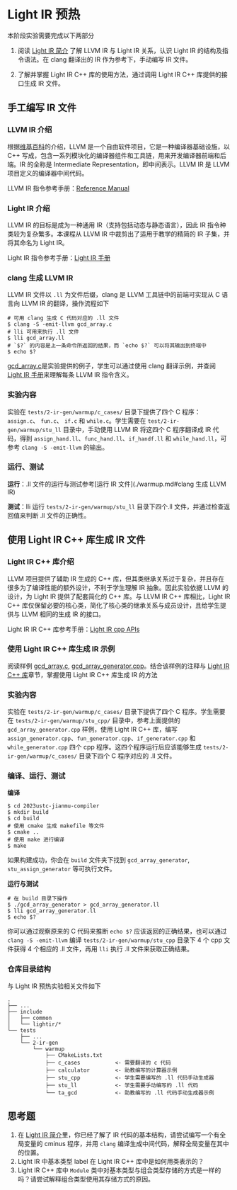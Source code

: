 # Light IR 预热

本阶段实验需要完成以下两部分

1. 阅读 [Light IR 简介](../common/LightIR.md) 了解 LLVM IR 与 Light IR 关系，认识 Light IR 的结构及指令语法。在 clang 翻译出的 IR 作为参考下，手动编写 IR 文件。

2. 了解并掌握 Light IR C++ 库的使用方法，通过调用 Light IR C++ 库提供的接口生成 IR 文件。

## 手工编写 IR 文件

### LLVM IR 介绍

根据[维基百科](https://zh.wikipedia.org/zh-cn/LLVM)的介绍，LLVM 是一个自由软件项目，它是一种编译器基础设施，以 C++ 写成，包含一系列模块化的编译器组件和工具链，用来开发编译器前端和后端。IR 的全称是 Intermediate Representation，即中间表示。LLVM IR 是 LLVM 项目定义的编译器中间代码。

LLVM IR 指令参考手册：[Reference Manual](https://llvm.org/docs/LangRef.html)

### Light IR 介绍

LLVM IR 的目标是成为一种通用 IR（支持包括动态与静态语言），因此 IR 指令种类较为复杂繁多。本课程从 LLVM IR 中裁剪出了适用于教学的精简的 IR 子集，并将其命名为 Light IR。

Light IR 指令参考手册：[Light IR 手册](../common/LightIR.md#ir-%E6%A0%BC%E5%BC%8F)

### clang 生成 LLVM IR

<!-- TODO: 重写 bash cat -->

LLVM IR 文件以 `.ll` 为文件后缀，clang 是 LLVM 工具链中的前端可实现从 C 语言向 LLVM IR 的翻译，操作流程如下

```shell
# 可用 clang 生成 C 代码对应的 .ll 文件
$ clang -S -emit-llvm gcd_array.c
# lli 可用来执行 .ll 文件
$ lli gcd_array.ll
# `$?` 的内容是上一条命令所返回的结果，而 `echo $?` 可以将其输出到终端中
$ echo $?
```

[gcd_array.c](https://cscourse.ustc.edu.cn/vdir/Gitlab/compiler_staff/2023ustc-jianmu-compiler/-/blob/master/tests/2-ir-gen/warmup/ta_gcd/gcd_array.c)是实验提供的例子，学生可以通过使用 clang 翻译示例，并查阅 [Light IR 手册](../common/LightIR.md#lightir-指令)来理解每条 LLVM IR 指令含义。

### 实验内容

<!-- TODO: 把 2023ustc-jianmu-compiler-ta 换成公开仓库 -->

实验在 `tests/2-ir-gen/warmup/c_cases/` 目录下提供了四个 C 程序： `assign.c`、 `fun.c`、 `if.c` 和 `while.c`。学生需要在 `test/2-ir-gen/warmup/stu_ll` 目录中，手动使用 LLVM IR 将这四个 C 程序翻译成 IR 代码，得到 `assign_hand.ll`、`func_hand.ll`、`if_handf.ll` 和 `while_hand.ll`，可参考 `clang -S -emit-llvm` 的输出。

### 运行、测试

**运行**：.ll 文件的运行与测试参考[运行 IR 文件](./warmup.md#clang 生成 LLVM IR)

**测试**：lli 运行 `tests/2-ir-gen/warmup/stu_ll` 目录下四个.ll 文件，并通过检查返回值来判断 .ll 文件的正确性。

## 使用 Light IR C++ 库生成 IR 文件

### Light IR C++ 库介绍

LLVM 项目提供了辅助 IR 生成的 C++ 库，但其类继承关系过于复杂，并且存在很多为了编译性能的额外设计，不利于学生理解 IR 抽象。因此实验依据 LLVM 的设计，为 Light IR 提供了配套简化的 C++ 库。与 LLVM IR C++ 库相比，Light IR C++ 库仅保留必要的核心类，简化了核心类的继承关系与成员设计，且给学生提供与 LLVM 相同的生成 IR 的接口。

Light IR IR C++ 库参考手册：[Light IR cpp APIs](../common/LightIR.md#c-apis)

### 使用 Light IR C++ 库生成 IR 示例

阅读样例 [gcd_array.c](https://cscourse.ustc.edu.cn/vdir/Gitlab/compiler_staff/2023ustc-jianmu-compiler/-/blob/master/tests/2-ir-gen/warmup/ta_gcd/gcd_array.c), [gcd_array_generator.cpp](https://cscourse.ustc.edu.cn/vdir/Gitlab/compiler_staff/2023ustc-jianmu-compiler/-/blob/master/tests/2-ir-gen/warmup/ta_gcd/gcd_array_generator.cpp)。结合该样例的注释与 [Light IR C++ 库](../common/LightIR.md#)章节，掌握使用 Light IR C++ 库生成 IR 的方法

### 实验内容

实验在 `tests/2-ir-gen/warmup/c_cases/` 目录下提供了四个 C 程序。学生需要在 `tests/2-ir-gen/warmup/stu_cpp/` 目录中，参考上面提供的 `gcd_array_generator.cpp` 样例，使用 Light IR C++ 库，编写 `assign_generator.cpp`、`fun_generator.cpp`、`if_generator.cpp` 和 `while_generator.cpp` 四个 cpp 程序。这四个程序运行后应该能够生成 `tests/2-ir-gen/warmup/c_cases/` 目录下四个 C 程序对应的 .ll 文件。

### 编译、运行、测试

**编译**

```shell
$ cd 2023ustc-jianmu-compiler
$ mkdir build
$ cd build
# 使用 cmake 生成 makefile 等文件
$ cmake ..
# 使用 make 进行编译
$ make
```

如果构建成功，你会在 `build` 文件夹下找到 `gcd_array_generator`, `stu_assign_generator` 等可执行文件。

**运行与测试**

```shell
# 在 build 目录下操作
$ ./gcd_array_generator > gcd_array_generator.ll
$ lli gcd_array_generator.ll
$ echo $?
```

你可以通过观察原来的 C 代码来推断 `echo $?` 应该返回的正确结果，也可以通过 `clang -S -emit-llvm` 编译 `tests/2-ir-gen/warmup/stu_cpp` 目录下 4 个 cpp 文件获得 4 个相应的 .ll 文件，再用 `lli` 执行 .ll 文件来获取正确结果。

### 仓库目录结构

与 Light IR 预热实验相关文件如下

```
.
├── ...
├── include
│   ├── common
│   └── lightir/*
└── tests
    ├── ...
    └── 2-ir-gen
        └── warmup
            ├── CMakeLists.txt
            ├── c_cases           <- 需要翻译的 c 代码
            ├── calculator        <- 助教编写的计算器示例
            ├── stu_cpp           <- 学生需要编写的 .ll 代码手动生成器
            ├── stu_ll            <- 学生需要手动编写的 .ll 代码
            └── ta_gcd            <- 助教编写的 .ll 代码手动生成器示例
```

## 思考题

1. 在 [Light IR 简介](../common/LightIR.md)里，你已经了解了 IR 代码的基本结构，请尝试编写一个有全局变量的 cminus 程序，并用 `clang` 编译生成中间代码，解释全局变量在其中的位置。
2. Light IR 中基本类型 label 在 Light IR C++ 库中是如何用类表示的？
3. Light IR C++ 库中 `Module` 类中对基本类型与组合类型存储的方式是一样的吗？请尝试解释组合类型使用其存储方式的原因。
